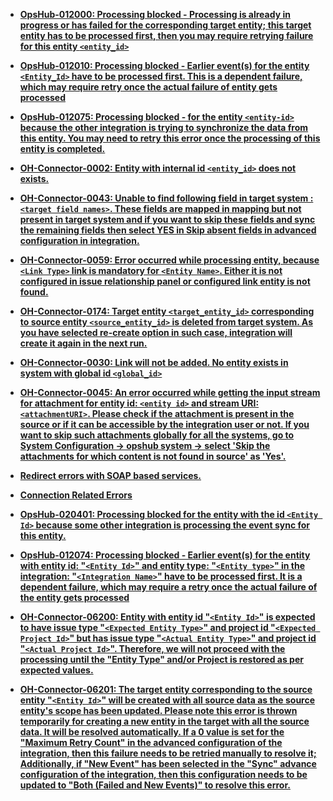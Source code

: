 
- **[OpsHub-012000: Processing blocked - Processing is already in progress or has failed for the corresponding target entity; this target entity has to be processed first, then you may require retrying failure for this entity `<entity_id>`](../common/opshub-012000.md)**

- **[OpsHub-012010: Processing blocked - Earlier event(s) for the entity `<Entity_Id>` have to be processed first. This is a dependent failure, which may require retry once the actual failure of entity gets processed](../common/opshub-012010.md)**

- **[OpsHub-012075: Processing blocked - for the entity `<entity-id>` because the other integration is trying to synchronize the data from this entity. You may need to retry this error once the processing of this entity is completed.](../common/opshub-012075.md)**

- **[OH-Connector-0002: Entity with internal id `<entity_id>` does not exists.](../common/oh-connector-0002.md)**

- **[OH-Connector-0043: Unable to find following field in target system : `<target field names>`. These fields are mapped in mapping but not present in target system and if you want to skip these fields and sync the remaining fields then select YES in Skip absent fields in advanced configuration in integration.](../common/oh-connector-0043.md)**

- **[OH-Connector-0059: Error occurred while processing entity, because `<Link Type>` link is mandatory for `<Entity Name>`. Either it is not configured in issue relationship panel or configured link entity is not found.](../common/oh-connector-0059.md)**

- **[OH-Connector-0174: Target entity `<target_entity_id>` corresponding to source entity `<source_entity_id>` is deleted from target system. As you have selected re-create option in such case, integration will create it again in the next run.](../common/oh-connector-0174.md)**

- **[OH-Connector-0030: Link will not be added. No entity exists in system with global id `<global_id>`](../common/oh-connector-0030.md)**

- **[OH-Connector-0045: An error occurred while getting the input stream for attachment for entity id: `<entity id>` and stream URI: `<attachmentURI>`. Please check if the attachment is present in the source or if it can be accessible by the integration user or not. If you want to skip such attachments globally for all the systems, go to System Configuration -> opshub system -> select 'Skip the attachments for which content is not found in source' as 'Yes'.](../common/oh-connector-0045.md)**

- **[Redirect errors with SOAP based services.](../common/redirect-errors-with-soap-based-services.md)**

- **[Connection Related Errors](../common/connection-related-errors.md)**

- **[OpsHub-020401: Processing blocked for the entity with the id `<Entity Id>` because some other integration is processing the event sync for this entity.](../common/opshub-020401.md)**

- **[OpsHub-012074: Processing blocked - Earlier event(s) for the entity with entity id: "`<Entity Id>`" and entity type: "`<Entity type>`" in the integration: "`<Integration Name>`" have to be processed first. It is a dependent failure, which may require a retry once the actual failure of the entity gets processed](../common/opshub-012074.md)**

- **[OH-Connector-06200: Entity with entity id "`<Entity Id>`" is expected to have issue type "`<Expected Entity Type>`" and project id "`<Expected Project Id>`" but has issue type "`<Actual Entity Type>`" and project id "`<Actual Project Id>`". Therefore, we will not proceed with the processing until the "Entity Type" and/or Project is restored as per expected values.](../common/oh-connector-06200.md)**

- **[OH-Connector-06201: The target entity corresponding to the source entity "`<Entity Id>`" will be created with all source data as the source entity's scope has been updated. Please note this error is thrown temporarily for creating a new entity in the target with all the source data. It will be resolved automatically. If a 0 value is set for the "Maximum Retry Count" in the advanced configuration of the integration, then this failure needs to be retried manually to resolve it; Additionally, if "New Event" has been selected in the "Sync" advance configuration of the integration, then this configuration needs to be updated to "Both (Failed and New Events)" to resolve this error.](../common/oh-connector-06201.md)**
